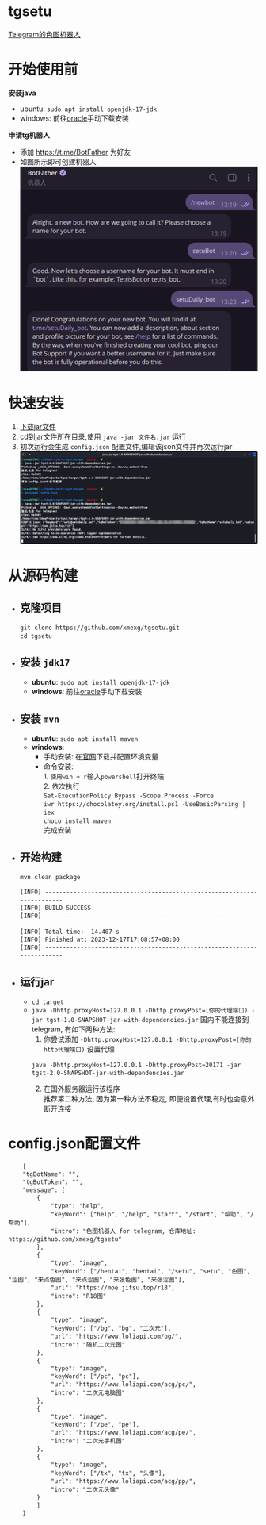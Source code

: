 # tgsetu
[Telegram的色图机器人](https://t.me/setuDaily_bot)  

# 开始使用前
<b>安装java</b>  

+ ubuntu: `sudo apt install openjdk-17-jdk`  
+ windows: 前往[oracle](https://www.oracle.com/java/technologies/downloads/#jdk17-windows)手动下载安装  

<b>申请tg机器人</b>

+ 添加 https://t.me/BotFather 为好友  
+ 如图所示即可创建机器人  
![image](./image/2.png)


# 快速安装
1. [下载jar文件](https://github.com/xmexg/tgsetu/releases)  
2. cd到jar文件所在目录,使用 `java -jar 文件名.jar` 运行  
3. 初次运行会生成 `config.json` 配置文件,编辑该json文件并再次运行jar
![image](./image/1.png)

# 从源码构建
+ ## 克隆项目
    `git clone https://github.com/xmexg/tgsetu.git`  
    `cd tgsetu`
+ ## 安装 `jdk17`
    + <b>ubuntu</b>: `sudo apt install openjdk-17-jdk`  
    + <b>windows</b>: 前往[oracle](https://www.oracle.com/java/technologies/downloads/#jdk17-windows)手动下载安装
+ ## 安装 `mvn`  
    + <b>ubuntu</b>: `sudo apt install maven`  
    + <b>windows</b>:  
        - 手动安装: 在[官网](https://maven.apache.org/download.cgi)下载并配置环境变量   
        - 命令安装:  
                1. `使用win + r`输入`powershell`打开终端  
                2. 依次执行  
                    `Set-ExecutionPolicy Bypass -Scope Process -Force`   
                    `iwr https://chocolatey.org/install.ps1 -UseBasicParsing | iex`   
                    `choco install maven`  
                    完成安装
+ ## 开始构建
    `mvn clean package`
    ```
    [INFO] ------------------------------------------------------------------------
    [INFO] BUILD SUCCESS
    [INFO] ------------------------------------------------------------------------
    [INFO] Total time:  14.407 s
    [INFO] Finished at: 2023-12-17T17:08:57+08:00
    [INFO] ------------------------------------------------------------------------
    ```

+ ## 运行jar
    + `cd target`  
    + `java -Dhttp.proxyHost=127.0.0.1 -Dhttp.proxyPost=(你的代理端口) -jar tgst-1.0-SNAPSHOT-jar-with-dependencies.jar`
	国内不能连接到telegram, 有如下两种方法:  
		1. 你尝试添加 `-Dhttp.proxyHost=127.0.0.1 -Dhttp.proxyPost=(你的http代理端口)` 设置代理
		```
		java -Dhttp.proxyHost=127.0.0.1 -Dhttp.proxyPost=20171 -jar tgst-2.0-SNAPSHOT-jar-with-dependencies.jar
		```  
		2. 在国外服务器运行该程序  
		推荐第二种方法, 因为第一种方法不稳定, 即便设置代理,有时也会意外断开连接  


# config.json配置文件
``` 
    {
	"tgBotName": "",
	"tgBotToken": "",
	"message": [
		{
			"type": "help",
			"keyWord": ["help", "/help", "start", "/start", "帮助", "/帮助"],
			"intro": "色图机器人 for telegram, 仓库地址: https://github.com/xmexg/tgsetu"
		},
		{
			"type": "image",
			"keyWord": ["/hentai", "hentai", "/setu", "setu", "色图", "涩图", "来点色图", "来点涩图", "来张色图", "来张涩图"],
			"url": "https://moe.jitsu.top/r18",
			"intro": "R18图"
		},
		{
			"type": "image",
			"keyWord": ["/bg", "bg", "二次元"],
			"url": "https://www.loliapi.com/bg/",
			"intro": "随机二次元图"
		},
		{
			"type": "image",
			"keyWord": ["/pc", "pc"],
			"url": "https://www.loliapi.com/acg/pc/",
			"intro": "二次元电脑图"
		},
		{
			"type": "image",
			"keyWord": ["/pe", "pe"],
			"url": "https://www.loliapi.com/acg/pe/",
			"intro": "二次元手机图"
		},
		{
			"type": "image",
			"keyWord": ["/tx", "tx", "头像"],
			"url": "https://www.loliapi.com/acg/pp/",
			"intro": "二次元头像"
		}
	    ]
    }
   ```

